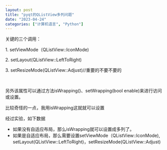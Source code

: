 ```yaml
---
layout: post
title: "pyqt的QListView多列问题"
date: "2023-04-24"
categories: ["计算机语言", "Python"]
---
```


关键的三个调用：

1\. setViewMode（QListView::IconMode)

2\. setLayout(QListView::LeftToRight)

3\. setResizeMode(QListView::Adjust)//重要的不要不要的

 

另外该属性可以通过方法isWrapping()、setWrapping(bool enable)来进行访问或设置。

比较奇怪的一点，我用isWrapping这就就可以设置

经过实验，如下数据

- 如果没有自适应布局，那么isWrapping就可以设置成多列了。
- 如果是自适应布局，那么需要设置setViewMode（QListView::IconMode), setLayout(QListView::LeftToRight)，setResizeMode(QListView::Adjust)
